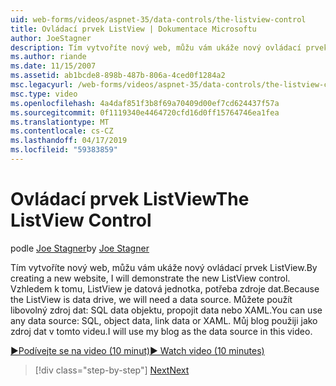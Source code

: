 ```yaml
---
uid: web-forms/videos/aspnet-35/data-controls/the-listview-control
title: Ovládací prvek ListView | Dokumentace Microsoftu
author: JoeStagner
description: Tím vytvoříte nový web, můžu vám ukáže nový ovládací prvek ListView. Vzhledem k tomu, ListView je datová jednotka, potřeba zdroje dat. Můžete používat data...
ms.author: riande
ms.date: 11/15/2007
ms.assetid: ab1bcde8-898b-487b-806a-4ced0f1284a2
msc.legacyurl: /web-forms/videos/aspnet-35/data-controls/the-listview-control
msc.type: video
ms.openlocfilehash: 4a4daf851f3b8f69a70409d00ef7cd624437f57a
ms.sourcegitcommit: 0f1119340e4464720cfd16d0ff15764746ea1fea
ms.translationtype: MT
ms.contentlocale: cs-CZ
ms.lasthandoff: 04/17/2019
ms.locfileid: "59383859"
---
```

# <a name="the-listview-control"></a><span data-ttu-id="6d8ff-105">Ovládací prvek ListView</span><span class="sxs-lookup"><span data-stu-id="6d8ff-105">The ListView Control</span></span>

<span data-ttu-id="6d8ff-106">podle [Joe Stagner](https://github.com/JoeStagner)</span><span class="sxs-lookup"><span data-stu-id="6d8ff-106">by [Joe Stagner](https://github.com/JoeStagner)</span></span>

<span data-ttu-id="6d8ff-107">Tím vytvoříte nový web, můžu vám ukáže nový ovládací prvek ListView.</span><span class="sxs-lookup"><span data-stu-id="6d8ff-107">By creating a new website, I will demonstrate the new ListView control.</span></span> <span data-ttu-id="6d8ff-108">Vzhledem k tomu, ListView je datová jednotka, potřeba zdroje dat.</span><span class="sxs-lookup"><span data-stu-id="6d8ff-108">Because the ListView is data drive, we will need a data source.</span></span> <span data-ttu-id="6d8ff-109">Můžete použít libovolný zdroj dat: SQL data objektu, propojit data nebo XAML.</span><span class="sxs-lookup"><span data-stu-id="6d8ff-109">You can use any data source: SQL, object data, link data or XAML.</span></span> <span data-ttu-id="6d8ff-110">Můj blog použiji jako zdroj dat v tomto videu.</span><span class="sxs-lookup"><span data-stu-id="6d8ff-110">I will use my blog as the data source in this video.</span></span>

[<span data-ttu-id="6d8ff-111">&#9654;Podívejte se na video (10 minut)</span><span class="sxs-lookup"><span data-stu-id="6d8ff-111">&#9654; Watch video (10 minutes)</span></span>](https://channel9.msdn.com/Blogs/ASP-NET-Site-Videos/the-listview-control)

> [!div class="step-by-step"]
> [<span data-ttu-id="6d8ff-112">Next</span><span class="sxs-lookup"><span data-stu-id="6d8ff-112">Next</span></span>](the-datapager-control.md)
